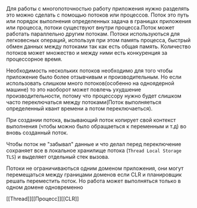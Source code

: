 Для работы с многопоточностью работу приложения нужно разделять это можно сделать с помощью потоков или процессов.
Поток это путь или порядок выполнения определенных задача в границах приложения или процесса, потоки существуют внутри процесса.Поток может работать параллельно другим потокам.
Потоки используються для легковесных операций, используя при этом память процесса, быстрый обмен данных между потоками так как есть общая память. Количество потоков может множество и между ними есть конкуренция за процессорное время. 

Необходимость нескольких потоков необходимо для того чтобы приложение было более отзывчивым и производительным. Но если использовать слишком много потоков(особенно на одноядерной машине) то это наоборот может повлечь ухудшение производительности, потому что процессору нужно будет слишком часто переключаться между потоками(Поток выполняеться определенный квант времени а потом переключаеться).

При создании потока, вызывающий поток копирует свой контекст выполнения (чтобы можно было обращаеться к переменным и т.д)  во вновь созданный поток.

Чтобы поток не "забывал" данные и что делал перед переключение сохраняет все в локальное хранилище потока (`Thread Local Storage TLS`) и выделяет отдельный стек вызова. 

Потоки не ограничиваються одним доменом приложения, они могут перемещаться между границами доменов если CLR и планировщик решать переместить поток. Но работа может выполняться только в одном домене одновременно


[[Thread]][[Процесс]][[CLR]]
